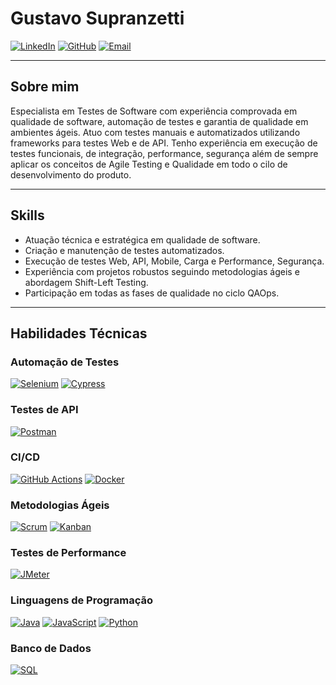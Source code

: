 # Gustavo Supranzetti

[![LinkedIn](https://img.shields.io/badge/LinkedIn-0077B5?style=for-the-badge&logo=linkedin&logoColor=white)](https://www.linkedin.com/in/gsupranzetti/)
[![GitHub](https://img.shields.io/badge/GitHub-181717?style=for-the-badge&logo=github&logoColor=white)](https://github.com/gttiGS)
[![Email](https://img.shields.io/badge/Email-D14836?style=for-the-badge&logo=gmail&logoColor=white)](mailto:gustavosupranzetti@gmail.com)

---

## Sobre mim

Especialista em Testes de Software com experiência comprovada em qualidade de software, automação de testes e garantia de qualidade em ambientes ágeis. Atuo com testes manuais e automatizados utilizando frameworks para testes Web e de API. Tenho experiência em execução de testes funcionais, de integração, performance, segurança além de sempre aplicar os conceitos de Agile Testing e Qualidade em todo o cilo de desenvolvimento do produto.

---

## Skills

- Atuação técnica e estratégica em qualidade de software.
- Criação e manutenção de testes automatizados.
- Execução de testes Web, API, Mobile, Carga e Performance, Segurança.
- Experiência com projetos robustos seguindo metodologias ágeis e abordagem Shift-Left Testing.
- Participação em todas as fases de qualidade no ciclo QAOps.

---

## Habilidades Técnicas

### Automação de Testes
[![Selenium](https://img.shields.io/badge/Selenium-43B02A?style=for-the-badge&logo=selenium&logoColor=white)](https://www.selenium.dev/)
[![Cypress](https://img.shields.io/badge/Cypress-17202C?style=for-the-badge&logo=cypress&logoColor=white)](https://www.cypress.io/)

### Testes de API
[![Postman](https://img.shields.io/badge/Postman-FF6C37?style=for-the-badge&logo=postman&logoColor=white)](https://www.postman.com/)

### CI/CD
[![GitHub Actions](https://img.shields.io/badge/GitHub_Actions-2088FF?style=for-the-badge&logo=githubactions&logoColor=white)](https://github.com/features/actions)
[![Docker](https://img.shields.io/badge/Docker-2496ED?style=for-the-badge&logo=docker&logoColor=white)](https://www.docker.com/)

### Metodologias Ágeis
[![Scrum](https://img.shields.io/badge/Scrum-6DB33F?style=for-the-badge&logo=scrum&logoColor=white)](https://www.scrum.org/)
[![Kanban](https://img.shields.io/badge/Kanban-0052CC?style=for-the-badge&logo=trello&logoColor=white)](https://kanbanize.com/)

### Testes de Performance
[![JMeter](https://img.shields.io/badge/JMeter-D22128?style=for-the-badge&logo=apachejmeter&logoColor=white)](https://jmeter.apache.org/)

### Linguagens de Programação
[![Java](https://img.shields.io/badge/Java-ED8B00?style=for-the-badge&logo=java&logoColor=white)](https://www.java.com/)
[![JavaScript](https://img.shields.io/badge/JavaScript-F7DF1E?style=for-the-badge&logo=javascript&logoColor=black)](https://developer.mozilla.org/en-US/docs/Web/JavaScript)
[![Python](https://img.shields.io/badge/Python-3776AB?style=for-the-badge&logo=python&logoColor=white)](https://www.python.org/)

### Banco de Dados
[![SQL](https://img.shields.io/badge/SQL-4479A1?style=for-the-badge&logo=mysql&logoColor=white)](https://www.mysql.com/)
